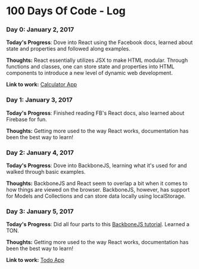 # 100 Days Of Code - Log

### Day 0: January 2, 2017 

**Today's Progress**: Dove into React using the Facebook docs, learned about state and properties and followed along examples.

**Thoughts:** React essentially utilizes JSX to make HTML modular. Through functions and classes, one can store state and properties into HTML components to introduce a new level of dynamic web development.

**Link to work:** [Calculator App](http://www.example.com)

### Day 1: January 3, 2017 

**Today's Progress**: Finished reading FB's React docs, also learned about Firebase for fun.

**Thoughts:** Getting more used to the way React works, documentation has been the best way to learn!

### Day 2: January 4, 2017 

**Today's Progress**: Dove into BackboneJS, learning what it's used for and walked through basic examples.

**Thoughts:** BackboneJS and React seem to overlap a bit when it comes to how things are viewed on the browser. BackboneJS, however, has support for Models and Collections and can store data locally using localStorage.

### Day 3: January 5, 2017 

**Today's Progress**: Did all four parts to this [BackboneJS tutorial](http://adrianmejia.com/blog/2012/09/11/backbone-dot-js-for-absolute-beginners-getting-started/). Learned a TON. 

**Thoughts:** Getting more used to the way React works, documentation has been the best way to learn!

**Link to work:** [Todo App](https://github.com/sameerkhoja/backbone-todo-app)
